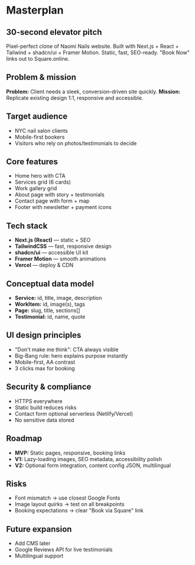 # Masterplan

## 30-second elevator pitch
Pixel-perfect clone of Naomi Nails website. Built with Next.js + React + Tailwind + shadcn/ui + Framer Motion. Static, fast, SEO-ready. "Book Now" links out to Square.online.

## Problem & mission
**Problem:** Client needs a sleek, conversion-driven site quickly.
**Mission:** Replicate existing design 1:1, responsive and accessible.

## Target audience
- NYC nail salon clients
- Mobile-first bookers
- Visitors who rely on photos/testimonials to decide

## Core features
- Home hero with CTA
- Services grid (6 cards)
- Work gallery grid
- About page with story + testimonials
- Contact page with form + map
- Footer with newsletter + payment icons

## Tech stack
- **Next.js (React)** — static + SEO
- **TailwindCSS** — fast, responsive design
- **shadcn/ui** — accessible UI kit
- **Framer Motion** — smooth animations
- **Vercel** — deploy & CDN

## Conceptual data model
- **Service:** id, title, image, description
- **WorkItem:** id, image(s), tags
- **Page:** slug, title, sections[]
- **Testimonial:** id, name, quote

## UI design principles
- "Don't make me think": CTA always visible
- Big-Bang rule: hero explains purpose instantly
- Mobile-first, AA contrast
- 3 clicks max for booking

## Security & compliance
- HTTPS everywhere
- Static build reduces risks
- Contact form optional serverless (Netlify/Vercel)
- No sensitive data stored

## Roadmap
- **MVP:** Static pages, responsive, booking links
- **V1:** Lazy-loading images, SEO metadata, accessibility polish
- **V2:** Optional form integration, content config JSON, multilingual

## Risks
- Font mismatch → use closest Google Fonts
- Image layout quirks → test on all breakpoints
- Booking expectations → clear "Book via Square" link

## Future expansion
- Add CMS later
- Google Reviews API for live testimonials
- Multilingual support
